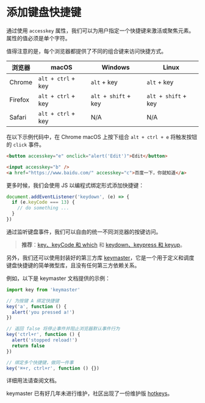 # 添加键盘快捷键

通过使用 `accesskey` 属性，我们可以为用户指定一个快捷键来激活或聚焦元素。属性的值必须是单个字符。

值得注意的是，每个浏览器都提供了不同的组合键来访问快捷方式。

| 浏览器  | macOS              | Windows             | Linux               |
| ------- | ------------------ | ------------------- | ------------------- |
| Chrome  | `alt + ctrl` + key | `alt` + key         | `alt` + key         |
| Firefox | `alt + ctrl` + key | `alt + shift` + key | `alt + shift` + key |
| Safari  | `alt + ctrl` + key | N/A                 | N/A                 |

在以下示例代码中，在 Chrome macOS 上按下组合 `alt + ctrl + e` 将触发按钮的 `click` 事件。

```html
<button accesskey="e" onclick="alert('Edit')">Edit</button>

<input accesskey="b" />
<a href="https://www.baidu.com/" accesskey="c">百度一下，你就知道</a>
```

更多时候，我们会使用 JS 以编程式绑定形式添加快捷键：

```js
document.addEventListener('keydown', (e) => {
  if (e.keyCode === 13) {
    // do something ...
  }
})
```

通过监听键盘事件，我们可以自由的统一不同浏览器的按键访问。

> **推荐**：[key、keyCode 和 which](https://github.com/lio-zero/blog/blob/main/DOM/key%E3%80%81keyCode%20%E5%92%8C%20which.md) 和 [keydown、keypress 和 keyup](https://github.com/lio-zero/blog/blob/main/DOM/keydown%E3%80%81keypress%20%E5%92%8C%20keyup.md)。

另外，我们还可以使用封装好的第三方库 [keymaster](https://github.com/madrobby/keymaster)，它是一个用于定义和调度键盘快捷键的简单微型库，且没有任何第三方依赖关系。

例如，以下是 keymaster 文档提供的示例：

```js
import key from 'keymaster'

// 为按键 A 绑定快捷键
key('a', function () {
  alert('you pressed a!')
})

// 返回 false 将停止事件并阻止浏览器默认事件行为
key('ctrl+r', function () {
  alert('stopped reload!')
  return false
})

// 绑定多个快捷键，做同一件事
key('⌘+r, ctrl+r', function () {})
```

详细用法请查阅文档。

keymaster 已有好几年未进行维护，社区出现了一份维护版 [hotkeys](https://github.com/jaywcjlove/hotkeys)。
